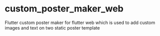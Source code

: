 # custom_poster_maker_web
Flutter custom poster maker for flutter web which is used to add custom images and text on two static poster template
